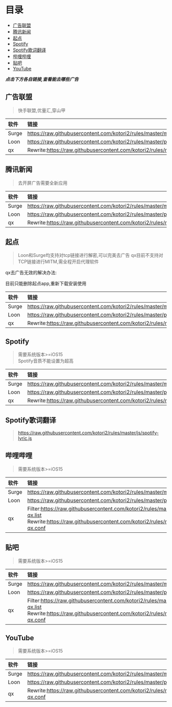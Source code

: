 # 目录
- [广告联盟](#广告联盟)
- [腾讯新闻](#腾讯新闻)
- [起点](#起点)
- [Spotify](#spotify)
- [Spotify歌词翻译](#spotify歌词翻译)
- [哔哩哔哩](#哔哩哔哩)
- [贴吧](#贴吧)
- [YouTube](#youTube)

**_点击下方各自链接,查看能去哪些广告_**

## 广告联盟
> 快手联盟,优量汇,穿山甲

| 软件 | 链接 |
| :-----| :---- |
| Surge | https://raw.githubusercontent.com/kotori2/rules/master/module/adsense.sgmodule |
| Loon | https://raw.githubusercontent.com/kotori2/rules/master/plugin/adsense.plugin |
| qx | Rewrite:https://raw.githubusercontent.com/kotori2/rules/master/module/adsense.conf |

## 腾讯新闻
> 去开屏广告需要全新应用

| 软件 | 链接 |
| :-----| :---- |
| Surge | https://raw.githubusercontent.com/kotori2/rules/master/module/qqnews.sgmodule |
| Loon | https://raw.githubusercontent.com/kotori2/rules/master/plugin/qqnews.plugin |
| qx | Rewrite:https://raw.githubusercontent.com/kotori2/rules/master/module/qqnews.conf |


## 起点
> Loon和Surge均支持对tcp链接进行解密,可以完美去广告
> qx目前不支持对TCP链接进行MITM,需全程开启代理软件

qx去广告无效的解决办法:

目前只能删除起点app,重新下载安装使用

| 软件 | 链接 |
| :-----| :---- |
| Surge | https://raw.githubusercontent.com/kotori2/rules/master/module/qidian.sgmodule |
| Loon | https://raw.githubusercontent.com/kotori2/rules/master/plugin/qidian.plugin |
| qx | Rewrite:https://raw.githubusercontent.com/kotori2/rules/master/module/qidian.conf |


## Spotify
> 需要系统版本>=iOS15  
> Spotify音质不能设置为超高

| 软件 | 链接 |
| :-----| :---- |
| Surge | https://raw.githubusercontent.com/kotori2/rules/master/module/spotify.module |
| Loon | https://raw.githubusercontent.com/kotori2/rules/master/plugin/spotify.plugin |
| qx | Rewrite:https://raw.githubusercontent.com/kotori2/rules/master/module/spotify.conf |


## Spotify歌词翻译
> https://raw.githubusercontent.com/kotori2/rules/master/js/spotify-lyric.js


## 哔哩哔哩
> 需要系统版本>=iOS15

| 软件 | 链接 |
| :-----| :---- |
| Surge | https://raw.githubusercontent.com/kotori2/rules/master/module/bilibili.sgmodule |
| Loon | https://raw.githubusercontent.com/kotori2/rules/master/plugin/bilibili.plugin |
| qx | Filter:https://raw.githubusercontent.com/kotori2/rules/master/rule/bilibili-ad-qx.list  <br> Rewrite:https://raw.githubusercontent.com/kotori2/rules/master/module/bilibili-qx.conf |


## 贴吧
> 需要系统版本>=iOS15

| 软件 | 链接 |
| :-----| :---- |
| Surge | https://raw.githubusercontent.com/kotori2/rules/master/module/tieba.sgmodule |
| Loon | https://raw.githubusercontent.com/kotori2/rules/master/plugin/tieba.plugin |
| qx | Filter:https://raw.githubusercontent.com/kotori2/rules/master/rule/tieba-ad-qx.list  <br> Rewrite:https://raw.githubusercontent.com/kotori2/rules/master/module/tieba-qx.conf |


## YouTube
> 需要系统版本>=iOS15

| 软件 | 链接                                                                                                                                                                                  |
| :-----|:------------------------------------------------------------------------------------------------------------------------------------------------------------------------------------|
| Surge | https://raw.githubusercontent.com/kotori2/rules/master/module/youtube.sgmodule                                                                                                    |
| Loon | https://raw.githubusercontent.com/kotori2/rules/master/plugin/youtube.plugin                                                                                                      |
| qx | Rewrite:https://raw.githubusercontent.com/kotori2/rules/master/module/youtube-qx.conf   |

